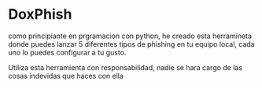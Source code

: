 # DoxPhish
como principiante en prgramacion con python, he creado esta herramineta donde puedes lanzar 5 diferentes tipos de phishing en tu equipo local, cada uno lo puedes configurar a tu gusto.

Utiliza esta herramienta con responsabilidad, nadie se hara cargo de las cosas indevidas que haces con ella

